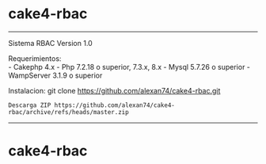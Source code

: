 # cake4-rbac
---
Sistema RBAC Version 1.0

Requerimientos:  
	- Cakephp 4.x
	- Php 7.2.18 o superior, 7.3.x, 8.x
	- Mysql 5.7.26 o superior
	- WampServer 3.1.9 o superior
	
Instalacion:
	git clone https://github.com/alexan74/cake4-rbac.git
	
	Descarga ZIP https://github.com/alexan74/cake4-rbac/archive/refs/heads/master.zip
	
---
# cake4-rbac

